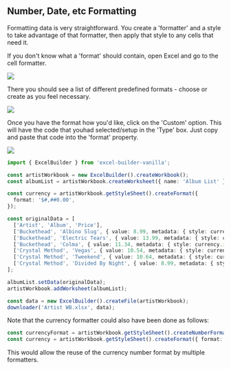 ## Number, Date, etc Formatting

Formatting data is very straightforward. You create a 'formatter' and a style to take advantage of that formatter, then apply that style to any cells that need it.

If you don't know what a 'format' should contain, open Excel and go to the cell formatter.

![](https://github.com/ghiscoding/excel-builder-vanilla/assets/643976/badc2d94-e0be-4c05-9360-cdfc3e654f20)

There you should see a list of different predefined formats - choose or create as you feel necessary.

![](https://github.com/ghiscoding/excel-builder-vanilla/assets/643976/53e74ac0-c7c9-431b-bf1e-3890b819c2fa)

Once you have the format how you'd like, click on the 'Custom' option. This will have the code that youhad selected/setup in the 'Type' box. Just copy and paste that code into the 'format' property.

![](https://github.com/ghiscoding/excel-builder-vanilla/assets/643976/1f3d1229-fb22-4b6b-b8fc-7bceac963d18)

```ts
import { ExcelBuilder } from 'excel-builder-vanilla';

const artistWorkbook = new ExcelBuilder().createWorkbook();
const albumList = artistWorkbook.createWorksheet({ name: 'Album List' });

const currency = artistWorkbook.getStyleSheet().createFormat({
  format: '$#,##0.00',
});

const originalData = [
  ['Artist', 'Album', 'Price'],
  ['Buckethead', 'Albino Slug', { value: 8.99, metadata: { style: currency.id } }],
  ['Buckethead', 'Electric Tears', { value: 13.99, metadata: { style: currency.id } }],
  ['Buckethead', 'Colma', { value: 11.34, metadata: { style: currency.id } }],
  ['Crystal Method', 'Vegas', { value: 10.54, metadata: { style: currency.id } }],
  ['Crystal Method', 'Tweekend', { value: 10.64, metadata: { style: currency.id } }],
  ['Crystal Method', 'Divided By Night', { value: 8.99, metadata: { style: currency.id } }],
];

albumList.setData(originalData);
artistWorkbook.addWorksheet(albumList);

const data = new ExcelBuilder().createFile(artistWorkbook);
downloader('Artist WB.xlsx', data);
```

Note that the currency formatter could also have been done as follows:

```ts
const currencyFormat = artistWorkbook.getStyleSheet().createNumberFormatter('$#,##0.00');
const currency = artistWorkbook.getStyleSheet().createFormat({ format: currencyFormat.id });
```

This would allow the reuse of the currency number format by multiple formatters.
